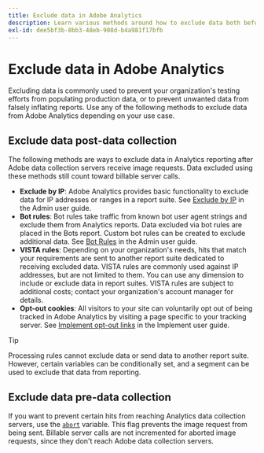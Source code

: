 ```yaml
---
title: Exclude data in Adobe Analytics
description: Learn various methods around how to exclude data both before and after data collection.
exl-id: dee5bf3b-8bb3-48eb-908d-b4a981f17bfb
---
```

# Exclude data in Adobe Analytics

Excluding data is commonly used to prevent your organization's testing efforts from populating production data, or to prevent unwanted data from falsely inflating reports. Use any of the following methods to exclude data from Adobe Analytics depending on your use case.

## Exclude data post-data collection

The following methods are ways to exclude data in Analytics reporting after Adobe data collection servers receive image requests. Data excluded using these methods still count toward billable server calls.

* **Exclude by IP**: Adobe Analytics provides basic functionality to exclude data for IP addresses or ranges in a report suite. See [Exclude by IP](/help/admin/admin/exclude-ip.md) in the Admin user guide.
* **Bot rules**: Bot rules take traffic from known bot user agent strings and exclude them from Analytics reports. Data excluded via bot rules are placed in the Bots report. Custom bot rules can be created to exclude additional data. See [Bot Rules](/help/admin/admin/c-manage-report-suites/c-edit-report-suites/general/bot-removal/bot-rules.md) in the Admin user guide.
* **VISTA rules**: Depending on your organization's needs, hits that match your requirements are sent to another report suite dedicated to receiving excluded data. VISTA rules are commonly used against IP addresses, but are not limited to them. You can use any dimension to include or exclude data in report suites. VISTA rules are subject to additional costs; contact your organization's account manager for details.
* **Opt-out cookies**: All visitors to your site can voluntarily opt out of being tracked in Adobe Analytics by visiting a page specific to your tracking server. See [Implement opt-out links](/help/implement/js/opt-out.md) in the Implement user guide.

>[!TIP]
>
>Processing rules cannot exclude data or send data to another report suite. However, certain variables can be conditionally set, and a segment can be used to exclude that data from reporting.

## Exclude data pre-data collection

If you want to prevent certain hits from reaching Analytics data collection servers, use the [`abort`](/help/implement/vars/config-vars/abort.md) variable. This flag prevents the image request from being sent. Billable server calls are not incremented for aborted image requests, since they don't reach Adobe data collection servers.
